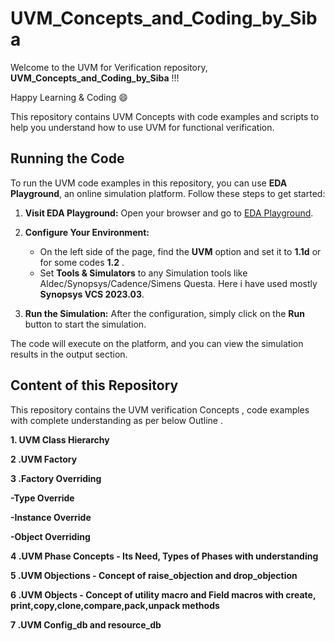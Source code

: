 # UVM_Concepts_and_Coding_by_Siba

Welcome to the UVM for Verification repository, **UVM_Concepts_and_Coding_by_Siba** !!! 

Happy Learning & Coding 😄 

This repository contains UVM Concepts with code examples and scripts to help you understand how to use UVM for functional verification. 

## Running the Code

To run the UVM code examples in this repository, you can use **EDA Playground**, an online simulation platform. Follow these steps to get started:

1. **Visit EDA Playground:**
   Open your browser and go to [EDA Playground](https://www.edaplayground.com).

2. **Configure Your Environment:**
   - On the left side of the page, find the **UVM** option and set it to **1.1d** or for some codes **1.2** .
   - Set **Tools & Simulators** to  any Simulation tools like Aldec/Synopsys/Cadence/Simens Questa. Here i have used mostly **Synopsys VCS 2023.03**. 

3. **Run the Simulation:**
   After the configuration, simply click on the **Run** button to start the simulation.

The code will execute on the platform, and you can view the simulation results in the output section.

## Content of this Repository

This repository contains the UVM verification Concepts , code examples with complete understanding as per below Outline . 

**1. UVM Class Hierarchy**

**2 .UVM Factory**

**3 .Factory Overriding**

**-Type Override**

**-Instance Override**

**-Object Overriding**

**4 .UVM Phase Concepts - Its Need, Types of Phases with understanding**

**5 .UVM Objections - Concept of raise_objection and drop_objection**

**6 .UVM Objects - Concept of utility macro and Field macros with create, print,copy,clone,compare,pack,unpack methods**

**7 .UVM Config_db and resource_db**
